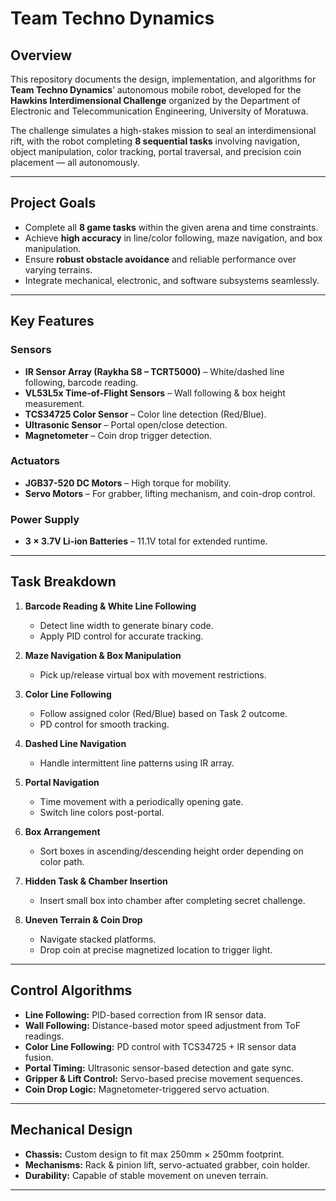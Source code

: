 #  Team Techno Dynamics 

##  Overview
This repository documents the design, implementation, and algorithms for **Team Techno Dynamics**’ autonomous mobile robot, developed for the **Hawkins Interdimensional Challenge** organized by the Department of Electronic and Telecommunication Engineering, University of Moratuwa.

The challenge simulates a high-stakes mission to seal an interdimensional rift, with the robot completing **8 sequential tasks** involving navigation, object manipulation, color tracking, portal traversal, and precision coin placement — all autonomously.

---

##  Project Goals
- Complete all **8 game tasks** within the given arena and time constraints.
- Achieve **high accuracy** in line/color following, maze navigation, and box manipulation.
- Ensure **robust obstacle avoidance** and reliable performance over varying terrains.
- Integrate mechanical, electronic, and software subsystems seamlessly.

---

##  Key Features

### **Sensors**
- **IR Sensor Array (Raykha S8 – TCRT5000)** – White/dashed line following, barcode reading.
- **VL53L5x Time-of-Flight Sensors** – Wall following & box height measurement.
- **TCS34725 Color Sensor** – Color line detection (Red/Blue).
- **Ultrasonic Sensor** – Portal open/close detection.
- **Magnetometer** – Coin drop trigger detection.

### **Actuators**
- **JGB37-520 DC Motors** – High torque for mobility.
- **Servo Motors** – For grabber, lifting mechanism, and coin-drop control.

### **Power Supply**
- **3 × 3.7V Li-ion Batteries** – 11.1V total for extended runtime.

---

## Task Breakdown
1. **Barcode Reading & White Line Following**  
   - Detect line width to generate binary code.  
   - Apply PID control for accurate tracking.
   
2. **Maze Navigation & Box Manipulation**  
   - Pick up/release virtual box with movement restrictions.
   
3. **Color Line Following**  
   - Follow assigned color (Red/Blue) based on Task 2 outcome.  
   - PD control for smooth tracking.

4. **Dashed Line Navigation**  
   - Handle intermittent line patterns using IR array.

5. **Portal Navigation**  
   - Time movement with a periodically opening gate.  
   - Switch line colors post-portal.

6. **Box Arrangement**  
   - Sort boxes in ascending/descending height order depending on color path.

7. **Hidden Task & Chamber Insertion**  
   - Insert small box into chamber after completing secret challenge.

8. **Uneven Terrain & Coin Drop**  
   - Navigate stacked platforms.  
   - Drop coin at precise magnetized location to trigger light.

---

##  Control Algorithms
- **Line Following:** PID-based correction from IR sensor data.
- **Wall Following:** Distance-based motor speed adjustment from ToF readings.
- **Color Line Following:** PD control with TCS34725 + IR sensor data fusion.
- **Portal Timing:** Ultrasonic sensor-based detection and gate sync.
- **Gripper & Lift Control:** Servo-based precise movement sequences.
- **Coin Drop Logic:** Magnetometer-triggered servo actuation.

---

##  Mechanical Design
- **Chassis:** Custom design to fit max 250mm × 250mm footprint.
- **Mechanisms:** Rack & pinion lift, servo-actuated grabber, coin holder.
- **Durability:** Capable of stable movement on uneven terrain.

---


